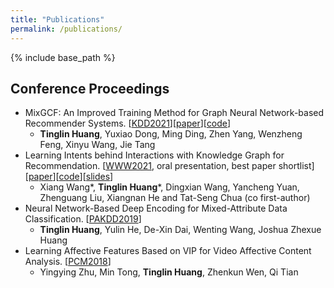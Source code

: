 ```yaml
---
title: "Publications"
permalink: /publications/
---
```

{% include base_path %}

## Conference Proceedings

* MixGCF: An Improved Training Method for Graph Neural Network-based Recommender Systems. [[KDD2021](https://kdd.org/kdd2021/)]\[[paper](/files/KDD2021_mixgcf.pdf)][[code](https://github.com/huangtinglin/MixGCF)\]
  * **Tinglin Huang**, Yuxiao Dong, Ming Ding, Zhen Yang, Wenzheng Feng, Xinyu Wang, Jie Tang
* Learning Intents behind Interactions with Knowledge Graph for Recommendation. [[WWW2021](https://www2021.thewebconf.org/), oral presentation, best paper shortlist]\[[paper](https://arxiv.org/abs/2102.07057)\]\[[code](https://github.com/huangtinglin/Knowledge_Graph_based_Intent_Network)\]\[[slides](http://staff.ustc.edu.cn/~hexn/slides/www21-kgin-slides.pdf)]
  * Xiang Wang\*, **Tinglin Huang**\*, Dingxian Wang, Yancheng Yuan, Zhenguang Liu, Xiangnan He and Tat-Seng Chua (co first-author)
* Neural Network-Based Deep Encoding for Mixed-Attribute Data Classification. [[PAKDD2019](<https://link.springer.com/chapter/10.1007%2F978-3-030-26142-9_14>)]
  * **Tinglin Huang**, Yulin He, De-Xin Dai, Wenting Wang, Joshua Zhexue Huang
* Learning Affective Features Based on VIP for Video Affective Content Analysis. [[PCM2018](<https://link.springer.com/chapter/10.1007%2F978-3-030-00764-5_64>)]
  * Yingying Zhu, Min Tong, **Tinglin Huang**, Zhenkun Wen, Qi Tian

